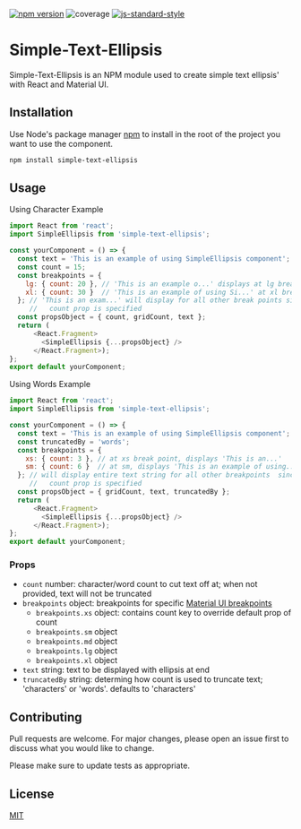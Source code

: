[![npm version](https://badge.fury.io/js/simple-text-ellipsis.svg)](https://badge.fury.io/js/simple-text-ellipsis) ![coverage](https://img.shields.io/badge/code%20coverage-92.6%25-blue) [![js-standard-style](https://img.shields.io/badge/code%20style-standard-brightgreen.svg)](http://standardjs.com)

# Simple-Text-Ellipsis #

Simple-Text-Ellipsis is an NPM module used to create simple text ellipsis' with React and Material UI.

## Installation

Use Node's package manager [npm](https://docs.npmjs.com/) to install in the root of the project you want to use the component.

```bash
npm install simple-text-ellipsis
```

## Usage

Using Character Example
```javascript
import React from 'react';
import SimpleEllipsis from 'simple-text-ellipsis';

const yourComponent = () => {
  const text = 'This is an example of using SimpleEllipsis component';
  const count = 15;
  const breakpoints = {
    lg: { count: 20 }, // 'This is an example o...' displays at lg break point
    xl: { count: 30 }  // 'This is an example of using Si...' at xl break point
  }; // 'This is an exam...' will display for all other break points since
     //   count prop is specified
  const propsObject = { count, gridCount, text };
  return (
      <React.Fragment>
        <SimpleEllipsis {...propsObject} />
      </React.Fragment>);
};
export default yourComponent;
```

Using Words Example
```javascript
import React from 'react';
import SimpleEllipsis from 'simple-text-ellipsis';

const yourComponent = () => {
  const text = 'This is an example of using SimpleEllipsis component';
  const truncatedBy = 'words';
  const breakpoints = {
    xs: { count: 3 }, // at xs break point, displays 'This is an...'
    sm: { count: 6 }  // at sm, displays 'This is an example of using...'
  }; // will display entire text string for all other breakpoints  since no
     //   count prop is specified
  const propsObject = { gridCount, text, truncatedBy };
  return (
      <React.Fragment>
        <SimpleEllipsis {...propsObject} />
      </React.Fragment>);
};
export default yourComponent;
```

### Props
- ```count``` number: character/word count to cut text off at; when not provided, text will not be truncated
- ```breakpoints``` object: breakpoints for specific [Material UI breakpoints](https://material-ui.com/customization/breakpoints/)
  - ```breakpoints.xs``` object: contains count key to override default prop of count
  - ```breakpoints.sm``` object
  - ```breakpoints.md``` object
  - ```breakpoints.lg``` object
  - ```breakpoints.xl``` object
- ```text``` string: text to be displayed with ellipsis at end
- ```truncatedBy``` string: determing how count is used to truncate text; 'characters' or 'words'. defaults to 'characters'

## Contributing
Pull requests are welcome. For major changes, please open an issue first to discuss what you would like to change.

Please make sure to update tests as appropriate.

## License
[MIT](https://choosealicense.com/licenses/mit/)
